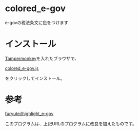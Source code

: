 # colored_e-gov

e-govの税法条文に色をつけます


# インストール

[Tampermonkey](http://tampermonkey.net/)を入れたブラウザで、

[colored_e-gov.js](https://github.com/m-haketa/colored_e-gov/raw/master/colored_e-gov.user.js)

をクリックしてインストール。


# 参考

[furyutei/highlight_e-gov](https://github.com/furyutei/highlight_e-gov)

このプログラムは、上記URLのプログラムに改良を加えたものです。